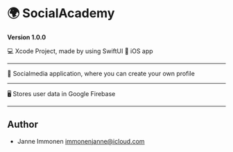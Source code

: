 # 🌍 SocialAcademy

**Version 1.0.0**

💻 Xcode Project, made by using SwiftUI
📱 iOS app

---

💫 Socialmedia application, where you can create your own profile

---

🖥 Stores user data in Google Firebase

---

## Author

- Janne Immonen <immonenjanne@icloud.com>
